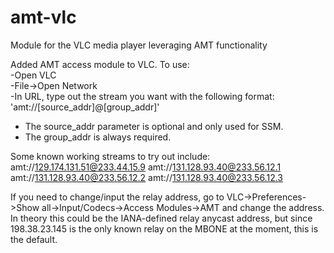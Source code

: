 # amt-vlc
Module for the VLC media player leveraging AMT functionality

Added AMT access module to VLC. To use:  
-Open VLC  
-File->Open Network  
-In URL, type out the stream you want with the following format: 'amt://[source_addr]@[group_addr]'  
* The source_addr parameter is optional and only used for SSM.  
* The group_addr is always required.  
  
Some known working streams to try out include:
amt://129.174.131.51@233.44.15.9
amt://131.128.93.40@233.56.12.1
amt://131.128.93.40@233.56.12.2
amt://131.128.93.40@233.56.12.3

If you need to change/input the relay address, go to VLC->Preferences->Show all->Input/Codecs->Access Modules->AMT and change the address. In theory this could be the IANA-defined relay anycast address, but since 198.38.23.145 is the only known relay on the MBONE at the moment, this is the default.
